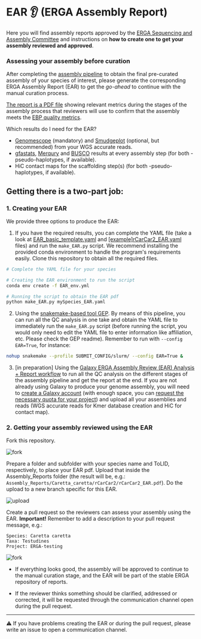 # EAR 👂 (ERGA Assembly Report)

Here you will find assembly reports approved by the [ERGA Sequencing and Assembly Committee](https://www.erga-biodiversity.eu/team-1/sac---sequencing-and-assembly-committee) and instructions on **how to create one to get your assembly reviewed and approved**.

### Assessing your assembly before curation

After completing the [assembly pipeline](https://github.com/ERGA-consortium/pipelines) to obtain the final pre-curated assembly of your species of interest, please generate the corresponding ERGA Assembly Report (EAR) to get the _go-ahead_ to continue with the manual curation process.

[The report is a PDF file](https://github.com/ERGA-consortium/EARs/blob/devel/%5Bexample%5DCaretta_caretta/%5Bexample%5DrCarCar2/%5Bexample%5DrCarCar2_EAR.pdf) showing relevant metrics during the stages of the assembly process that reviewers will use to confirm that the assembly meets the [EBP quality metrics]().

Which results do I need for the EAR?
- [Genomescope](https://github.com/tbenavi1/genomescope2.0) (mandatory) and [Smudgeplot](https://github.com/KamilSJaron/smudgeplot) (optional, but recommended) from your WGS accurate reads.
- [gfastats](https://github.com/vgl-hub/gfastats), [Merqury](https://github.com/marbl/merqury) and [BUSCO](https://gitlab.com/ezlab/busco) results at every assembly step (for both -pseudo-haplotypes, if available).
- HiC contact maps for the scaffolding step(s) (for both -pseudo-haplotypes, if available).


## Getting there is a two-part job:

### 1. Creating your EAR

We provide three options to produce the EAR:
1. If you have the required results, you can complete the YAML file (take a look at [EAR_basic_template.yaml](EAR_basic_template.yaml) and [[example]rCarCar2_EAR.yaml]([example]rCarCar2_EAR.yaml) files) and run the `make_EAR.py` script. We recommend installing the provided conda environment to handle the program's requirements easily. Clone this repository to obtain all the required files.

```bash
# Complete the YAML file for your species

# Creating the EAR environment to run the script
conda env create -f EAR_env.yml

# Running the script to obtain the EAR pdf
python make_EAR.py mySpecies_EAR.yaml
```

2. Using the [snakemake-based tool GEP](https://git.imp.fu-berlin.de/begendiv/gep). By means of this pipeline, you can run all the QC analysis in one take and obtain the YAML file to immediately run the `make_EAR.py` script (before running the script, you would only need to edit the YAML file to enter information like affiliation, etc. Please check the GEP readme). Remember to run with `--config EAR=True`, for instance:
```bash
nohup snakemake --profile SUBMIT_CONFIG/slurm/ --config EAR=True &
```   
  
3. [in preparation] Using the [Galaxy ERGA Assembly Review (EAR) Analysis + Report workflow]() to run all the QC analysis on the different stages of the assembly pipeline and get the report at the end.
If you are not already using Galaxy to produce your genome assembly, you will need to [create a Galaxy account](https://usegalaxy.eu/login/start?redirect=None) (with enough space, you can [request the necessary quota for your project](https://docs.google.com/forms/d/e/1FAIpQLSf9w2MOS6KOlu9XdhRSDqWnCDkzoVBqHJ3zH_My4p8D8ZgkIQ/viewform)) and upload all your assemblies and reads (WGS accurate reads for Kmer database creation and HiC for contact map). 


### 2. Getting your assembly reviewed using the EAR

Fork this repository.

![fork](https://media.giphy.com/media/v1.Y2lkPTc5MGI3NjExc3ZrbnZlZ3F5MmEyeWR1cDR2OGl3Y3N5NzBvdG1uazBieGNrNXRtbyZlcD12MV9pbnRlcm5hbF9naWZfYnlfaWQmY3Q9Zw/oleywqx5iujp9MFDYx/giphy.gif)

Prepare a folder and subfolder with your species name and ToLID, respectively, to place your EAR pdf. Upload that inside the Assembly_Reports folder (the result will be, e.g.: `Assembly_Reports/Caretta_caretta/rCarCar2/rCarCar2_EAR.pdf`). Do the upload to a new branch specific for this EAR.

![upload](https://media.giphy.com/media/v1.Y2lkPTc5MGI3NjExYnR3MnVqZmQ4MjJhdnY0N3NwZGV0cnJwMjRyMnR0MW54NzUyMjAzNiZlcD12MV9pbnRlcm5hbF9naWZfYnlfaWQmY3Q9Zw/fHX2krp68vFCrzzKzG/giphy.gif)

Create a pull request so the reviewers can assess your assembly using the EAR. **Important!** Remember to add a description to your pull request message, e.g.:
```
Species: Caretta caretta
Taxa: Testudines
Project: ERGA-testing
```

![fork](https://media.giphy.com/media/v1.Y2lkPTc5MGI3NjExdjZtajltcXdpZXB0Y2p6cmtodTN1dXMzY3hvODRia2Z3aDhsenJoMyZlcD12MV9pbnRlcm5hbF9naWZfYnlfaWQmY3Q9Zw/ai7GdyBVwrnou8RFpN/giphy.gif)

- If everything looks good, the assembly will be approved to continue to the manual curation stage, and the EAR will be part of the stable ERGA repository of reports.

- If the reviewer thinks something should be clarified, addressed or corrected, it will be requested through the communication channel open during the pull request.

---

⚠️ If you have problems creating the EAR or during the pull request, please write an issue to open a communication channel.
